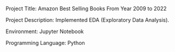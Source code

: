 Project Title:
Amazon Best Selling Books From Year 2009 to 2022

Project Description:
Implemented EDA (Exploratory Data Analysis).

Environment:
Jupyter Notebook

Programming Language:
Python


